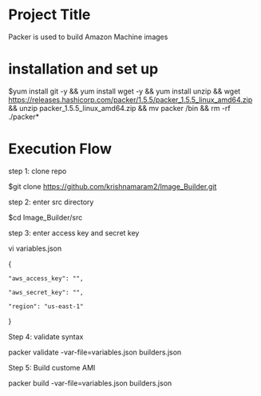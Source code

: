 Project Title
================
Packer is used to build Amazon Machine images


installation and set up 
===================================
$yum install git -y && yum install wget -y && yum install unzip &&
wget https://releases.hashicorp.com/packer/1.5.5/packer_1.5.5_linux_amd64.zip && 
unzip packer_1.5.5_linux_amd64.zip && mv packer /bin && rm -rf ./packer*


Execution Flow
===========================

step 1: clone repo

$git clone https://github.com/krishnamaram2/Image_Builder.git


step 2: enter src directory

$cd Image_Builder/src


step 3: enter access key and secret key

vi variables.json

{

    "aws_access_key": "",
    
    "aws_secret_key": "",
    
    "region": "us-east-1"
    
  }


Step 4: validate syntax

packer validate -var-file=variables.json builders.json


Step 5: Build custome AMI

packer build -var-file=variables.json builders.json


